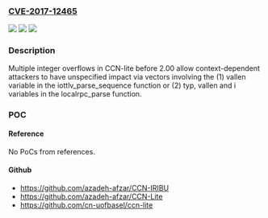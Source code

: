 ### [CVE-2017-12465](https://cve.mitre.org/cgi-bin/cvename.cgi?name=CVE-2017-12465)
![](https://img.shields.io/static/v1?label=Product&message=n%2Fa&color=blue)
![](https://img.shields.io/static/v1?label=Version&message=n%2Fa&color=blue)
![](https://img.shields.io/static/v1?label=Vulnerability&message=n%2Fa&color=brighgreen)

### Description

Multiple integer overflows in CCN-lite before 2.00 allow context-dependent attackers to have unspecified impact via vectors involving the (1) vallen variable in the iottlv_parse_sequence function or (2) typ, vallen and i variables in the localrpc_parse function.

### POC

#### Reference
No PoCs from references.

#### Github
- https://github.com/azadeh-afzar/CCN-IRIBU
- https://github.com/azadeh-afzar/CCN-Lite
- https://github.com/cn-uofbasel/ccn-lite

